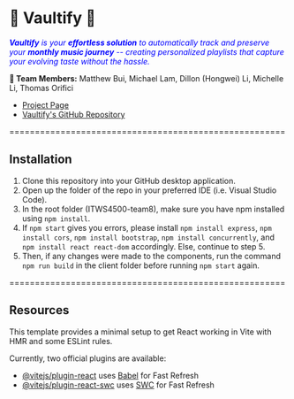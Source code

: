 # 🎵 Vaultify 🎵

<span style="color:blue">***Vaultify** is your **effortless solution** to automatically track and preserve your **monthly music journey** -- creating personalized playlists that capture your evolving taste without the hassle.*</span>

**👥 Team Members:** Matthew Bui, Michael Lam, Dillon (Hongwei) Li, Michelle Li, Thomas Orifici
- [Project Page](http://spotify.com/)
- [Vaultify's GitHub Repository](https://github.com/misherelle/Vaultify)

======================================================

## Installation

1. Clone this repository into your GitHub desktop application.
2. Open up the folder of the repo in your preferred IDE (i.e. Visual Studio Code).
3. In the root folder (ITWS4500-team8), make sure you have npm installed using `npm install`.
4. If `npm start` gives you errors, please install `npm install express`, `npm install cors`, `npm install bootstrap`, `npm install concurrently`, and `npm install react react-dom` accordingly. Else, continue to step 5.
5. Then, if any changes were made to the components, run the command `npm run build` in the client folder before running `npm start` again.

======================================================

## Resources

This template provides a minimal setup to get React working in Vite with HMR and some ESLint rules.

Currently, two official plugins are available:

- [@vitejs/plugin-react](https://github.com/vitejs/vite-plugin-react/blob/main/packages/plugin-react/README.md) uses [Babel](https://babeljs.io/) for Fast Refresh
- [@vitejs/plugin-react-swc](https://github.com/vitejs/vite-plugin-react-swc) uses [SWC](https://swc.rs/) for Fast Refresh
